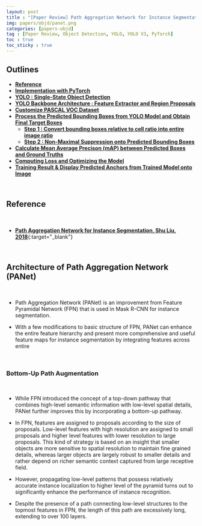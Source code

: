 ```yaml
---
layout: post
title : "[Paper Review] Path Aggregation Network for Instance Segmentation (PANet, 2018)"
img: papers/objd/panet.png
categories: [papers-objd]  
tag : [Paper Review, Object Detection, YOLO, YOLO V3, PyTorch]
toc : true
toc_sticky : true
---
```


## **Outlines**
- [**Reference**](#reference)
- [**Implementation with PyTorch**](#implementation-with-pytorch)
- [**YOLO : Single-State Object Detection**](#yolo--single-state-object-detection)
- [**YOLO Backbone Architecture : Feature Extractor and Region Proposals**](#yolo-backbone-architecture--feature-extractor-and-region-proposals)
- [**Customize PASCAL VOC Dataset**](#customize-pascal-voc-dataset)
- [**Process the Predicted Bounding Boxes from YOLO Model and Obtain Final Target Boxes**](#process-the-predicted-bounding-boxes-from-yolo-model-and-obtain-final-target-boxes)
    - [**Step 1 : Convert bounding boxes relative to cell ratio into entire image ratio**](#step-1--convert-bounding-boxes-relative-to-cell-ratio-into-entire-image-ratio)
    - [**Step 2 : Non-Maximal Suppression onto Predicted Bounding Boxes**](#step-2--non-maximal-suppression-onto-predicted-bounding-boxes)
- [**Calculate Mean Average Precison (mAP) between Predicted Boxes and Ground Truths**](#calculate-mean-average-precison-map-between-predicted-boxes-and-ground-truths)
- [**Computing Loss and Optimizing the Model**](#computing-loss-and-optimizing-the-model)
- [**Training Result & Display Predicted Anchors from Trained Model onto Image**](#training-result--display-predicted-anchors-from-trained-model-onto-image)

<br/>

## **Reference**

<br/>

- [**Path Aggregation Network for Instance Segmentation, Shu Liu, 2018**](https://arxiv.org/pdf/1803.01534v4.pdf){:target="_blank"}

<br>

## **Architecture of Path Aggregation Network (PANet)**

<br>

- Path Aggregation Network (PANet) is an improvement from Feature Pyramidal Network (FPN) that is used in Mask R-CNN for instance segmentation.

- With a few modifications to basic structure of FPN, PANet can enhance the entire feature hierarchy and present more comprehensive and useful feature maps for instance segmentation by integrating features across entire 

<br>

### **Bottom-Up Path Augmentation**

<br>


- While FPN introduced the concept of a top-down pathway that combines high-level semantic information with low-level spatial details, PANet further improves this by incorporating a bottom-up pathway. 

- In FPN, features are assigned to proposals according to the size of proposals. Low-level features with high resolution are assigned to small proposals and higher level features with lower resolution to large proposals. This kind of strategy is based on an insight that smaller objects are more sensitive to spatial resolution to maintain fine grained details, whereas larger objects are largely robust to smaller details and rather depend on richer semantic context captured from large receptive field.

- However, propagating low-level patterns that possess relatively accurate instance localization to higher level of the pyramid turns out to significantly enhance the performance of instance recognition. 

- Despite the presence of a path connecting low-level structures to the topmost features in FPN, the length of this path are excessively long, extending to over 100 layers. 